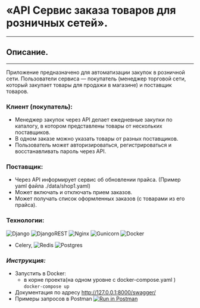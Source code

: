 # «API Сервис заказа товаров для розничных сетей».

---

## Описание.

---

Приложение предназначено для автоматизации закупок в розничной сети. Пользователи сервиса — покупатель (менеджер торговой сети, который закупает товары для продажи в магазине) и поставщик товаров.

### Клиент (покупатель):

* Менеджер закупок через API делает ежедневные закупки по каталогу, в котором представлены товары от нескольких поставщиков.
* В одном заказе можно указать товары от разных поставщиков.
* Пользователь может авторизироваться, регистрироваться и восстанавливать пароль через API.

### Поставщик:

* Через API информирует сервис об обновлении прайса. (Пример yaml файла ./data/shop1.yaml)
* Может включать и отключать прием заказов.
* Может получать список оформленных заказов (с товарами из его прайса).

### Технологии: 
![Django](https://img.shields.io/badge/django-%23092E20.svg?style=for-the-badge&logo=django&logoColor=white)
![DjangoREST](https://img.shields.io/badge/DJANGO-REST-ff1709?style=for-the-badge&logo=django&logoColor=white&color=ff1709&labelColor=gray) 
![Nginx](https://img.shields.io/badge/nginx-%23009639.svg?style=for-the-badge&logo=nginx&logoColor=white)
![Gunicorn](https://img.shields.io/badge/gunicorn-%298729.svg?style=for-the-badge&logo=gunicorn&logoColor=white) 
![Docker](https://img.shields.io/badge/docker-%230db7ed.svg?style=for-the-badge&logo=docker&logoColor=white)
* Celery, 
![Redis](https://img.shields.io/badge/redis-%23DD0031.svg?style=for-the-badge&logo=redis&logoColor=white)
![Postgres](https://img.shields.io/badge/postgres-%23316192.svg?style=for-the-badge&logo=postgresql&logoColor=white)

### ***Инструкция:***
* Запустить в Docker:
    + в корне проекта(на одном уровне с docker-compose.yaml ) `docker-compose up`
* Документация по адресу <http://127.0.0.1:8000/swagger/> 
* Примеры запросов в Postman [![Run in Postman](https://run.pstmn.io/button.svg)](https://app.getpostman.com/run-collection/5ebc7d23f80fb0a15f2c?action=collection%2Fimport)